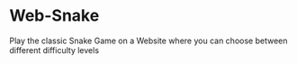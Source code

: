 # Web-Snake
Play the classic Snake Game on a Website where you can choose between different difficulty levels

